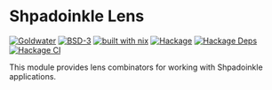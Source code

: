 # Shpadoinkle Lens

[![Goldwater](https://gitlab.com/fresheyeball/Shpadoinkle/badges/master/pipeline.svg)](https://gitlab.com/fresheyeball/Shpadoinkle)
[![BSD-3](https://img.shields.io/badge/License-BSD%203--Clause-blue.svg)](https://opensource.org/licenses/BSD-3-Clause)
[![built with nix](https://img.shields.io/badge/built%20with-nix-41439a)](https://builtwithnix.org)
[![Hackage](https://img.shields.io/hackage/v/Shpadoinkle-lens.svg)](https://hackage.haskell.org/package/Shpadoinkle-lens)
[![Hackage Deps](https://img.shields.io/hackage-deps/v/Shpadoinkle-lens.svg)](http://packdeps.haskellers.com/reverse/Shpadoinkle-lens)
[![Hackage CI](https://matrix.hackage.haskell.org/api/v2/packages/Shpadoinkle-lens/badge)](https://matrix.hackage.haskell.org/#/package/Shpadoinkle-lens)

This module provides lens combinators for working with Shpadoinkle applications.
